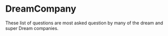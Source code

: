 # DreamCompany
These list of questions are most asked question by many of the dream and super Dream companies.
